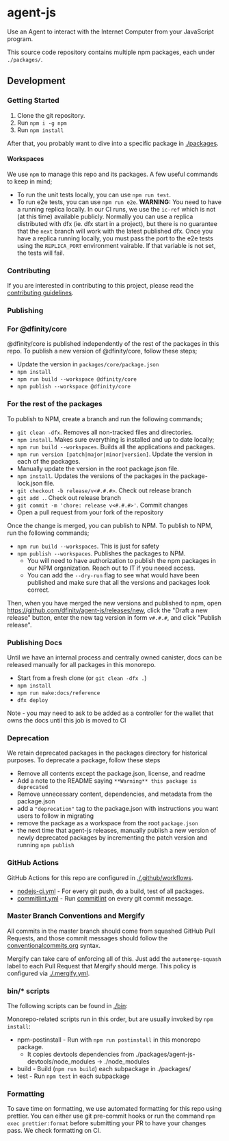 # agent-js

Use an Agent to interact with the Internet Computer from your JavaScript program.

This source code repository contains multiple npm packages, each under `./packages/`.

## Development

### Getting Started

1. Clone the git repository.
2. Run `npm i -g npm`
3. Run `npm install`

After that, you probably want to dive into a specific package in [./packages](./packages).

#### Workspaces

We use `npm` to manage this repo and its packages. A few useful
commands to keep in mind;

- To run the unit tests locally, you can use `npm run test`.
- To run e2e tests, you can use `npm run e2e`. **WARNING:** You need to have a running
  replica locally. In our CI runs, we use the `ic-ref` which is not (at this time) available
  publicly. Normally you can use a replica distributed with dfx (ie. dfx start in a project),
  but there is no guarantee that the `next` branch will work with the latest published dfx.
  Once you have a replica running locally, you must pass the port to the e2e tests using the
  `REPLICA_PORT` environment vairable. If that variable is not set, the tests will fail.

### Contributing

If you are interested in contributing to this project, please read the [contributing guidelines](./CONTRIBUTING.md).

### Publishing

### For @dfinity/core

@dfinity/core is published independently of the rest of the packages in this repo. To publish a new version of @dfinity/core, follow these steps;

- Update the version in `packages/core/package.json`
- `npm install`
- `npm run build --workspace @dfinity/core`
- `npm publish --workspace @dfinity/core`

### For the rest of the packages

To publish to NPM, create a branch and run the following commands;

- `git clean -dfx`. Removes all non-tracked files and directories.
- `npm install`. Makes sure everything is installed and up to date locally;
- `npm run build --workspaces`. Builds all the applications and packages.
- `npm run version [patch|major|minor|version]`. Update the version in each of the packages.
- Manually update the version in the root package.json file.
- `npm install`. Updates the versions of the packages in the package-lock.json file.
- `git checkout -b release/v<#.#.#>`. Check out release branch
- `git add .`. Check out release branch
- `git commit -m 'chore: release v<#.#.#>'`. Commit changes
- Open a pull request from your fork of the repository

Once the change is merged, you can publish to NPM. To publish to NPM, run the following commands;

- `npm run build --workspaces`. This is just for safety
- `npm publish --workspaces`. Publishes the packages to NPM.
  - You will need to have authorization to publish the npm packages in our NPM organization. Reach out to IT if you neeed access.
  - You can add the `--dry-run` flag to see what would have been published and make sure that all the versions and packages look correct.

Then, when you have merged the new versions and published to npm, open https://github.com/dfinity/agent-js/releases/new, click the "Draft a new release" button, enter the new tag version in form `v#.#.#`, and click "Publish release".

### Publishing Docs

Until we have an internal process and centrally owned canister, docs can be released manually for all packages in this monorepo.

- Start from a fresh clone (or `git clean -dfx .`)
- `npm install`
- `npm run make:docs/reference`
- `dfx deploy`

Note - you may need to ask to be added as a controller for the wallet that owns the docs until this job is moved to CI

### Deprecation

We retain deprecated packages in the packages directory for historical purposes. To deprecate a package, follow these steps

- Remove all contents except the package.json, license, and readme
- Add a note to the README saying `**Warning** this package is deprecated`
- Remove unnecessary content, dependencies, and metadata from the package.json
- add a `"deprecation"` tag to the package.json with instructions you want users to follow in migrating
- remove the package as a workspace from the root `package.json`
- the next time that agent-js releases, manually publish a new version of newly deprecated packages by incrementing the patch version and running `npm publish`

### GitHub Actions

GitHub Actions for this repo are configured in [./.github/workflows](./.github/workflows).

- [nodejs-ci.yml](./.github/workflows/nodejs-ci.yml) - For every git push, do a build, test of all packages.
- [commitlint.yml](./.github/workflows/commitlint.yml) - Run [commitlint](https://commitlint.js.org/#/) on every git commit message.

### Master Branch Conventions and Mergify

All commits in the master branch should come from squashed GitHub Pull Requests, and those commit messages should follow the [conventionalcommits.org](https://conventionalcommits.org) syntax.

Mergify can take care of enforcing all of this. Just add the `automerge-squash` label to each Pull Request that Mergify should merge. This policy is configured via [./.mergify.yml](./.mergify).

### bin/\* scripts

The following scripts can be found in [./bin](./bin):

Monorepo-related scripts run in this order, but are usually invoked by `npm install`:

- npm-postinstall - Run with `npm run postinstall` in this monorepo package.
  - It copies devtools dependencies from ./packages/agent-js-devtools/node_modules -> ./node_modules
- build - Build (`npm run build`) each subpackage in ./packages/
- test - Run `npm test` in each subpackage

### Formatting

To save time on formatting, we use automated formatting for this repo using prettier. You can either use git pre-commit hooks or run the command `npm exec prettier:format` before submitting your PR to have your changes pass. We check formatting on CI.
